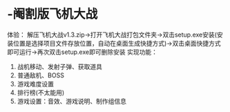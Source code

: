 # -阉割版飞机大战
体验：
解压飞机大战v1.3.zip->打开飞机大战打包文件夹->双击setup.exe安装(安装位置是选择项目文件存放位置，自动在桌面生成快捷方式)->双击桌面快捷方式即可运行->再次双击setup.exe即可删除安装
实现功能：
1. 战机移动、发射子弹、获取道具
2. 普通敌机、BOSS
3. 游戏难度设置
4. 排行榜(不太能用)
5. 游戏设置：音效、游戏说明、制作组信息
